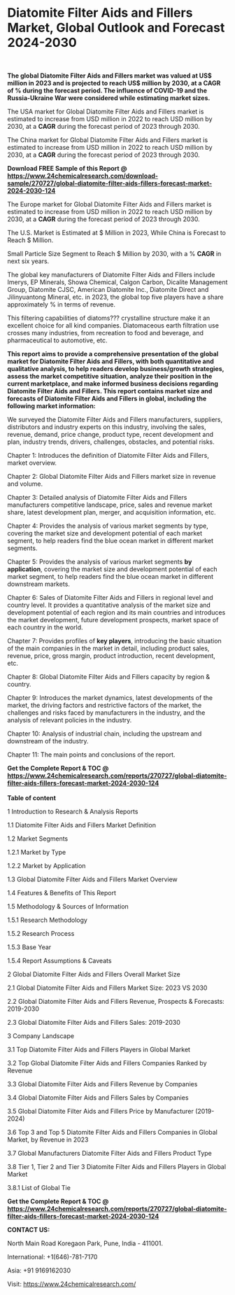 <h1>Diatomite Filter Aids and Fillers Market, Global Outlook and Forecast 2024-2030</h1><br/><p><strong>The global Diatomite Filter Aids and Fillers market was valued at US$ million in 2023 and is projected to reach US$ million by 2030, at a <strong>CAGR</strong> of % during the forecast period. The influence of COVID-19 and the Russia-Ukraine War were considered while estimating market sizes.</strong></p><p>The USA market for Global Diatomite Filter Aids and Fillers market is estimated to increase from USD million in 2022 to reach USD million by 2030, at a <strong>CAGR</strong> during the forecast period of 2023 through 2030.</p><p>The China market for Global Diatomite Filter Aids and Fillers market is estimated to increase from USD million in 2022 to reach USD million by 2030, at a <strong>CAGR</strong> during the forecast period of 2023 through 2030.</p><div><b>Download FREE Sample of this Report @ <a href="https://www.24chemicalresearch.com/download-sample/270727/global-diatomite-filter-aids-fillers-forecast-market-2024-2030-124">https://www.24chemicalresearch.com/download-sample/270727/global-diatomite-filter-aids-fillers-forecast-market-2024-2030-124</a></b></div><p>The Europe market for Global Diatomite Filter Aids and Fillers market is estimated to increase from USD million in 2022 to reach USD million by 2030, at a <strong>CAGR</strong> during the forecast period of 2023 through 2030.</p><p>The U.S. Market is Estimated at $ Million in 2023, While China is Forecast to Reach $ Million.</p><p>Small Particle Size Segment to Reach $ Million by 2030, with a % <strong>CAGR</strong> in next six years.</p><p>The global key manufacturers of Diatomite Filter Aids and Fillers include Imerys, EP Minerals, Showa Chemical, Calgon Carbon, Dicalite Management Group, Diatomite CJSC, American Diatomite Inc., Diatomite Direct and Jilinyuantong Mineral, etc. in 2023, the global top five players have a share approximately % in terms of revenue.</p><p>This filtering capabilities of diatoms??? crystalline structure make it an excellent choice for all kind companies. Diatomaceous earth filtration use crosses many industries, from recreation to food and beverage, and pharmaceutical to automotive, etc.</p><p><strong>This report aims to provide a comprehensive presentation of the global market for Diatomite Filter Aids and Fillers, with both quantitative and qualitative analysis, to help readers develop business/growth strategies, assess the market competitive situation, analyze their position in the current marketplace, and make informed business decisions regarding Diatomite Filter Aids and Fillers. This report contains market size and forecasts of Diatomite Filter Aids and Fillers in global, including the following market information:</strong></p><p>We surveyed the Diatomite Filter Aids and Fillers manufacturers, suppliers, distributors and industry experts on this industry, involving the sales, revenue, demand, price change, product type, recent development and plan, industry trends, drivers, challenges, obstacles, and potential risks.</p><p>Chapter 1: Introduces the definition of Diatomite Filter Aids and Fillers, market overview.</p><p>Chapter 2: Global Diatomite Filter Aids and Fillers market size in revenue and volume.</p><p>Chapter 3: Detailed analysis of Diatomite Filter Aids and Fillers manufacturers competitive landscape, price, sales and revenue market share, latest development plan, merger, and acquisition information, etc.</p><p>Chapter 4: Provides the analysis of various market segments by type, covering the market size and development potential of each market segment, to help readers find the blue ocean market in different market segments.</p><p>Chapter 5: Provides the analysis of various market segments <strong>by application</strong>, covering the market size and development potential of each market segment, to help readers find the blue ocean market in different downstream markets.</p><p>Chapter 6: Sales of Diatomite Filter Aids and Fillers in regional level and country level. It provides a quantitative analysis of the market size and development potential of each region and its main countries and introduces the market development, future development prospects, market space of each country in the world.</p><p>Chapter 7: Provides profiles of <strong>key players</strong>, introducing the basic situation of the main companies in the market in detail, including product sales, revenue, price, gross margin, product introduction, recent development, etc.</p><p>Chapter 8: Global Diatomite Filter Aids and Fillers capacity by region & country.</p><p>Chapter 9: Introduces the market dynamics, latest developments of the market, the driving factors and restrictive factors of the market, the challenges and risks faced by manufacturers in the industry, and the analysis of relevant policies in the industry.</p><p>Chapter 10: Analysis of industrial chain, including the upstream and downstream of the industry.</p><p>Chapter 11: The main points and conclusions of the report.</p><div><b>Get the Complete Report & TOC @ <a href="https://www.24chemicalresearch.com/reports/270727/global-diatomite-filter-aids-fillers-forecast-market-2024-2030-124">https://www.24chemicalresearch.com/reports/270727/global-diatomite-filter-aids-fillers-forecast-market-2024-2030-124</a></b></div><br><b>Table of content</b><p>1 Introduction to Research & Analysis Reports<br />
 
  1.1 Diatomite Filter Aids and Fillers Market Definition<br />
 
  1.2 Market Segments<br />
 
  1.2.1 Market by Type<br />
 
  1.2.2 Market by Application<br />
 
  1.3 Global Diatomite Filter Aids and Fillers Market Overview<br />
 
  1.4 Features & Benefits of This Report<br />
 
  1.5 Methodology & Sources of Information<br />
 
  1.5.1 Research Methodology<br />
 
  1.5.2 Research Process<br />
 
  1.5.3 Base Year<br />
 
  1.5.4 Report Assumptions & Caveats<br />
 
 2 Global Diatomite Filter Aids and Fillers Overall Market Size<br />
 
  2.1 Global Diatomite Filter Aids and Fillers Market Size: 2023 VS 2030<br />
 
  2.2 Global Diatomite Filter Aids and Fillers Revenue, Prospects & Forecasts: 2019-2030<br />
 
  2.3 Global Diatomite Filter Aids and Fillers Sales: 2019-2030<br />
 
 3 Company Landscape<br />
 
  3.1 Top Diatomite Filter Aids and Fillers Players in Global Market<br />
 
  3.2 Top Global Diatomite Filter Aids and Fillers Companies Ranked by Revenue<br />
 
  3.3 Global Diatomite Filter Aids and Fillers Revenue by Companies<br />
 
  3.4 Global Diatomite Filter Aids and Fillers Sales by Companies<br />
 
  3.5 Global Diatomite Filter Aids and Fillers Price by Manufacturer (2019-2024)<br />
 
  3.6 Top 3 and Top 5 Diatomite Filter Aids and Fillers Companies in Global Market, by Revenue in 2023<br />
 
  3.7 Global Manufacturers Diatomite Filter Aids and Fillers Product Type<br />
 
  3.8 Tier 1, Tier 2 and Tier 3 Diatomite Filter Aids and Fillers Players in Global Market<br />
 
  3.8.1 List of Global Tie<br><div><b>Get the Complete Report & TOC @ <a href="https://www.24chemicalresearch.com/reports/270727/global-diatomite-filter-aids-fillers-forecast-market-2024-2030-124">https://www.24chemicalresearch.com/reports/270727/global-diatomite-filter-aids-fillers-forecast-market-2024-2030-124</a></b></div></p>
 
 <b>CONTACT US:</b><br>
 
 North Main Road Koregaon Park, Pune, India - 411001.<br/>
 
 International: +1(646)-781-7170<br/>
 
 Asia: +91 9169162030<br/>
 
 Visit: <a href="https://www.24chemicalresearch.com/">https://www.24chemicalresearch.com/</a>
 
 <br>